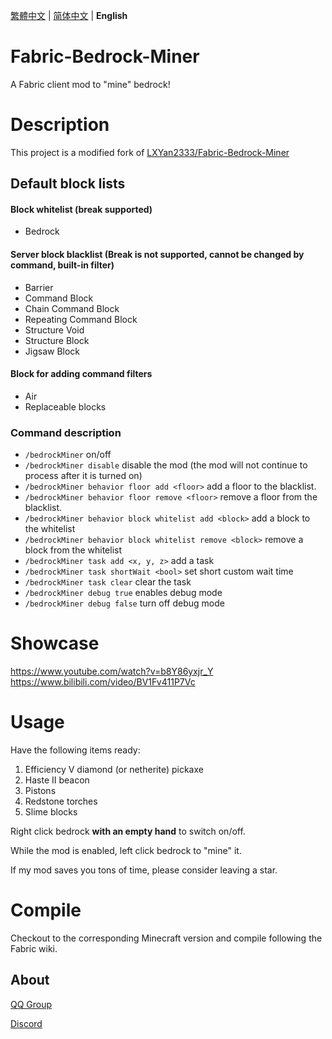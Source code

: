 [繁體中文](./README_TW.md) | [简体中文](./README.md) | **English**

# Fabric-Bedrock-Miner

A Fabric client mod to "mine" bedrock!

# Description

This project is a modified fork of [LXYan2333/Fabric-Bedrock-Miner](https://github.com/LXYan2333/Fabric-Bedrock-Miner) <br>

## Default block lists

#### Block whitelist (break supported)
- Bedrock

#### Server block blacklist (Break is not supported, cannot be changed by command, built-in filter)
- Barrier
- Command Block
- Chain Command Block
- Repeating Command Block
- Structure Void
- Structure Block
- Jigsaw Block

#### Block for adding command filters
- Air
- Replaceable blocks

### Command description
- `/bedrockMiner` on/off
- `/bedrockMiner disable` disable the mod (the mod will not continue to process after it is turned on)
- `/bedrockMiner behavior floor add <floor>` add a floor to the blacklist.
- `/bedrockMiner behavior floor remove <floor>` remove a floor from the blacklist.
- `/bedrockMiner behavior block whitelist add <block>` add a block to the whitelist
- `/bedrockMiner behavior block whitelist remove <block>` remove a block from the whitelist
- `/bedrockMiner task add <x, y, z>` add a task
- `/bedrockMiner task shortWait <bool>` set short custom wait time
- `/bedrockMiner task clear` clear the task
- `/bedrockMiner debug true` enables debug mode
- `/bedrockMiner debug false` turn off debug mode

# Showcase

https://www.youtube.com/watch?v=b8Y86yxjr_Y  
https://www.bilibili.com/video/BV1Fv411P7Vc

# Usage

Have the following items ready:
1. Efficiency V diamond (or netherite) pickaxe
2. Haste II beacon
3. Pistons
4. Redstone torches
5. Slime blocks

Right click bedrock **with an empty hand** to switch on/off.

While the mod is enabled, left click bedrock to "mine" it.

If my mod saves you tons of time, please consider leaving a star.

# Compile

Checkout to the corresponding Minecraft version and compile following the Fabric wiki.

## About

[QQ Group](https://qm.qq.com/q/lHXukQ3Ghk)

[Discord](https://discord.gg/9cpJG7Nt)
